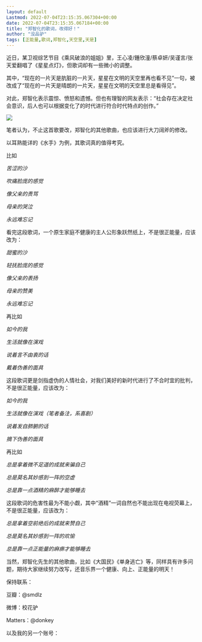 ```yaml
---
layout: default
Lastmod: 2022-07-04T23:15:35.067304+00:00
date: 2022-07-04T23:15:35.067184+00:00
title: "郑智化的歌词，改得好！"
author: "没品驴"
tags: [正能量,歌词,郑智化,天空里,天是]
---
```


近日，某卫视综艺节目《乘风破浪的姐姐》里，王心凌/鍾欣潼/蔡卓妍/吴谨言/张天爱翻唱了《星星点灯》，但歌词却有一些微小的调整。

其中，“现在的一片天是肮脏的一片天，星星在文明的天空里再也看不见”一句，被改成了“现在的一片天是晴朗的一片天，星星在文明的天空里总是看得见”。

对此，郑智化表示震惊、愤怒和遗憾。但也有理智的网友表示：“社会存在决定社会意识，后人也可以根据变化了的时代进行符合时代特点的创作。”

![](https://images.weserv.nl/?url=https%3A//mmbiz.qpic.cn/mmbiz_jpg/foZXAGhBP8kC5glx1EzllzCufNHgWUCAANic7ibUz3hhojC5jElqzVXe8Yvo3Hd6zzD5ibdna5Z1GZa5x0yOcJBXw/640%3Fwx_fmt%3Djpeg)

笔者认为，不止这首歌要改，郑智化的其他歌曲，也应该进行大刀阔斧的修改。  

以耳熟能详的《水手》为例，其歌词真的值得考究。  

比如

  

_苦涩的沙_

_吹痛脸庞的感觉_

_像父亲的责骂_

_母亲的哭泣_

_永远难忘记_

看完这段歌词，一个原生家庭不健康的主人公形象跃然纸上，不是很正能量，应该改为：

  

_甜蜜的沙_

_轻抚脸庞的感觉_

_像父亲的表扬_

_母亲的赞美_

_永远难忘记_

再比如  

  

_如今的我_

_生活就像在演戏_

_说着言不由衷的话_

_戴着伪善的面具_

这段歌词更是剑指虚伪的人情社会，对我们美好的新时代进行了不合时宜的批判，不是很正能量，应该改为：

  

_如今的我_

_生活就像在演戏（笔者备注，系喜剧）_

_说着发自肺腑的话_

_摘下伪善的面具_

再比如

  

_总是拿着微不足道的成就来骗自己_

_总是莫名其妙感到一阵的空虚_

_总是靠一点酒精的麻醉才能够睡去_

这段歌词的危害性最为不能小觑，其中“酒精”一词自然也不能出现在电视荧幕上，不是很正能量，应该改为：  

_总是拿着空前绝后的成就来赞自己_

_总是莫名其妙感到一阵的欢愉_

_总是靠一点正能量的麻痹才能够睡去_

当然，郑智化先生的其他歌曲，比如《大国民》《单身逃亡》等，同样具有许多问题，期待大家继续努力改写，还音乐界一个健康、向上、正能量的明天！

  

保持联系：  

豆瓣：@smdlz

微博：校花驴

Matters：@donkey

以及我的另一个账号：

